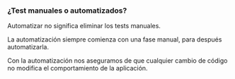### ¿Test manuales o automatizados?

Automatizar no significa eliminar los tests manuales.

La automatización siempre comienza con una fase manual, para después automatizarla.

Con la automatización nos aseguramos de que cualquier cambio de código no modifica el comportamiento de la aplicación.
